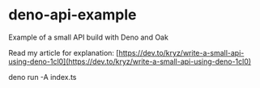 # deno-api-example
Example of a small API build with Deno and Oak

Read my article for explanation: [https://dev.to/kryz/write-a-small-api-using-deno-1cl0](https://dev.to/kryz/write-a-small-api-using-deno-1cl0)

deno run -A index.ts
